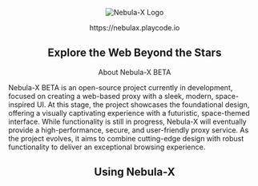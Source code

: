 <p align="center">
  <img src="https://github.com/Nebula-X-Development/Nebula-X-BETA/blob/main/big%20logo.png" alt="Nebula-X Logo">
<p align="center"> https://nebulax.playcode.io

<h2 align="center"> Explore the Web Beyond the Stars </h2>

<p align="center">
<img scr="https://github.com/Nebula-X-Development/Nebula-X-BETA/blob/main/website%20sneak%20peak.png" 

<h2 align="center">About Nebula-X BETA</h2>

</p>

 Nebula-X BETA is an open-source project currently in development, focused on creating a web-based proxy with a sleek, modern, space-inspired UI. At this stage, the project showcases the foundational design, offering a visually captivating experience with a futuristic, space-themed interface. While functionality is still in progress, Nebula-X will eventually provide a high-performance, secure, and user-friendly proxy service. As the project evolves, it aims to combine cutting-edge design with robust functionality to deliver an exceptional browsing experience.

<h2 align="center">Using Nebula-X</h2>



